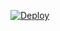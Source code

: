 [![Deploy](https://www.herokucdn.com/deploy/button.png)](https://dashboard.heroku.com/new?template=https://github.com/TorpAbigayle/xduo)  
